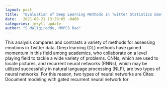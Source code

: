 ```yaml
---
layout: post
title:  "Evaluation of Deep Learning Methods in Twitter Statistics Emotion Evaluation"
date:   2021-09-21 13:29:05 -0400
categories: jekyll update
author: "S Maligireddy, MVPCS Rao"
---
```

This analysis compares and contrasts a variety of methods for assessing emotions in Twitter data. Deep learning (DL) methods have gained momentum in this field among academics, who collaborate on a level playing field to tackle a wide variety of problems. CNNs, which are used to locate pictures, and recurrent neural networks (RNNs), which may be utilized successfully in natural language processing (NLP), are two types of neural networks. For this reason, two types of neural networks are Cites: Document modeling with gated recurrent neural network for